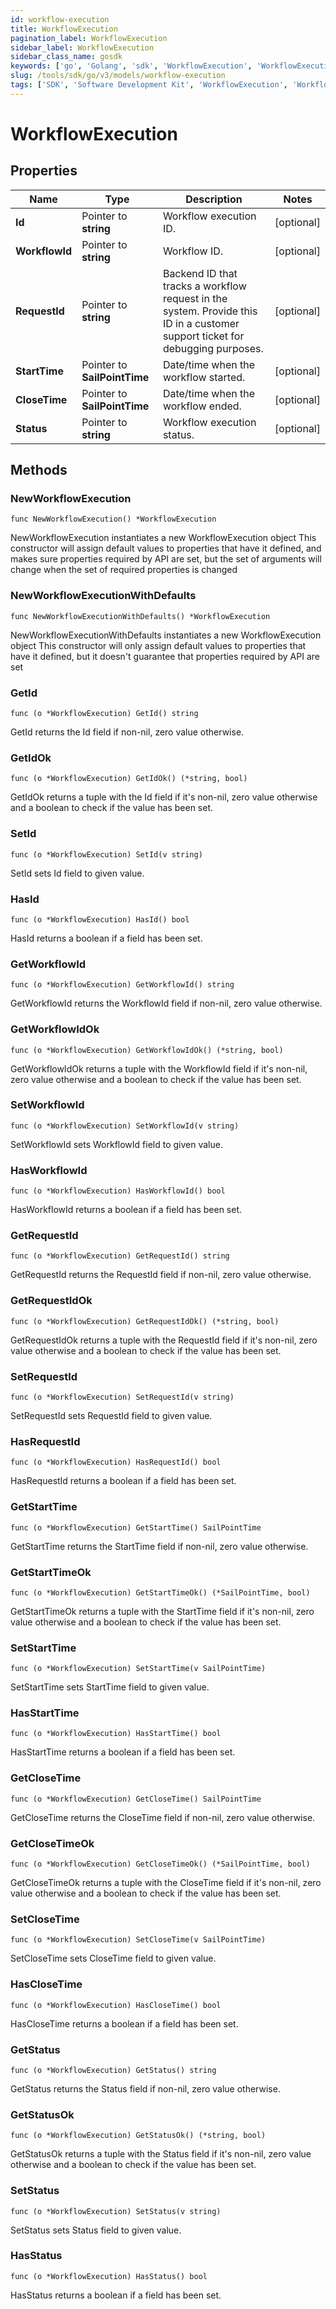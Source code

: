 ```yaml
---
id: workflow-execution
title: WorkflowExecution
pagination_label: WorkflowExecution
sidebar_label: WorkflowExecution
sidebar_class_name: gosdk
keywords: ['go', 'Golang', 'sdk', 'WorkflowExecution', 'WorkflowExecution'] 
slug: /tools/sdk/go/v3/models/workflow-execution
tags: ['SDK', 'Software Development Kit', 'WorkflowExecution', 'WorkflowExecution']
---
```


# WorkflowExecution

## Properties

Name | Type | Description | Notes
------------ | ------------- | ------------- | -------------
**Id** | Pointer to **string** | Workflow execution ID. | [optional] 
**WorkflowId** | Pointer to **string** | Workflow ID. | [optional] 
**RequestId** | Pointer to **string** | Backend ID that tracks a workflow request in the system. Provide this ID in a customer support ticket for debugging purposes. | [optional] 
**StartTime** | Pointer to **SailPointTime** | Date/time when the workflow started. | [optional] 
**CloseTime** | Pointer to **SailPointTime** | Date/time when the workflow ended. | [optional] 
**Status** | Pointer to **string** | Workflow execution status. | [optional] 

## Methods

### NewWorkflowExecution

`func NewWorkflowExecution() *WorkflowExecution`

NewWorkflowExecution instantiates a new WorkflowExecution object
This constructor will assign default values to properties that have it defined,
and makes sure properties required by API are set, but the set of arguments
will change when the set of required properties is changed

### NewWorkflowExecutionWithDefaults

`func NewWorkflowExecutionWithDefaults() *WorkflowExecution`

NewWorkflowExecutionWithDefaults instantiates a new WorkflowExecution object
This constructor will only assign default values to properties that have it defined,
but it doesn't guarantee that properties required by API are set

### GetId

`func (o *WorkflowExecution) GetId() string`

GetId returns the Id field if non-nil, zero value otherwise.

### GetIdOk

`func (o *WorkflowExecution) GetIdOk() (*string, bool)`

GetIdOk returns a tuple with the Id field if it's non-nil, zero value otherwise
and a boolean to check if the value has been set.

### SetId

`func (o *WorkflowExecution) SetId(v string)`

SetId sets Id field to given value.

### HasId

`func (o *WorkflowExecution) HasId() bool`

HasId returns a boolean if a field has been set.

### GetWorkflowId

`func (o *WorkflowExecution) GetWorkflowId() string`

GetWorkflowId returns the WorkflowId field if non-nil, zero value otherwise.

### GetWorkflowIdOk

`func (o *WorkflowExecution) GetWorkflowIdOk() (*string, bool)`

GetWorkflowIdOk returns a tuple with the WorkflowId field if it's non-nil, zero value otherwise
and a boolean to check if the value has been set.

### SetWorkflowId

`func (o *WorkflowExecution) SetWorkflowId(v string)`

SetWorkflowId sets WorkflowId field to given value.

### HasWorkflowId

`func (o *WorkflowExecution) HasWorkflowId() bool`

HasWorkflowId returns a boolean if a field has been set.

### GetRequestId

`func (o *WorkflowExecution) GetRequestId() string`

GetRequestId returns the RequestId field if non-nil, zero value otherwise.

### GetRequestIdOk

`func (o *WorkflowExecution) GetRequestIdOk() (*string, bool)`

GetRequestIdOk returns a tuple with the RequestId field if it's non-nil, zero value otherwise
and a boolean to check if the value has been set.

### SetRequestId

`func (o *WorkflowExecution) SetRequestId(v string)`

SetRequestId sets RequestId field to given value.

### HasRequestId

`func (o *WorkflowExecution) HasRequestId() bool`

HasRequestId returns a boolean if a field has been set.

### GetStartTime

`func (o *WorkflowExecution) GetStartTime() SailPointTime`

GetStartTime returns the StartTime field if non-nil, zero value otherwise.

### GetStartTimeOk

`func (o *WorkflowExecution) GetStartTimeOk() (*SailPointTime, bool)`

GetStartTimeOk returns a tuple with the StartTime field if it's non-nil, zero value otherwise
and a boolean to check if the value has been set.

### SetStartTime

`func (o *WorkflowExecution) SetStartTime(v SailPointTime)`

SetStartTime sets StartTime field to given value.

### HasStartTime

`func (o *WorkflowExecution) HasStartTime() bool`

HasStartTime returns a boolean if a field has been set.

### GetCloseTime

`func (o *WorkflowExecution) GetCloseTime() SailPointTime`

GetCloseTime returns the CloseTime field if non-nil, zero value otherwise.

### GetCloseTimeOk

`func (o *WorkflowExecution) GetCloseTimeOk() (*SailPointTime, bool)`

GetCloseTimeOk returns a tuple with the CloseTime field if it's non-nil, zero value otherwise
and a boolean to check if the value has been set.

### SetCloseTime

`func (o *WorkflowExecution) SetCloseTime(v SailPointTime)`

SetCloseTime sets CloseTime field to given value.

### HasCloseTime

`func (o *WorkflowExecution) HasCloseTime() bool`

HasCloseTime returns a boolean if a field has been set.

### GetStatus

`func (o *WorkflowExecution) GetStatus() string`

GetStatus returns the Status field if non-nil, zero value otherwise.

### GetStatusOk

`func (o *WorkflowExecution) GetStatusOk() (*string, bool)`

GetStatusOk returns a tuple with the Status field if it's non-nil, zero value otherwise
and a boolean to check if the value has been set.

### SetStatus

`func (o *WorkflowExecution) SetStatus(v string)`

SetStatus sets Status field to given value.

### HasStatus

`func (o *WorkflowExecution) HasStatus() bool`

HasStatus returns a boolean if a field has been set.


